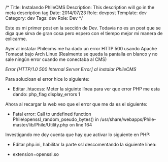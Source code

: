 /*
Title: Instalando PhileCMS
Description: This description will go in the meta description tag
Date: 2014/07/23
Role: devpost
Template: dev
Category: dev
Tags: dev
Role: Dev
*/

Este es mi primer post en la sección de Dev. Todavía no es un post que se diga que sirva de gran cosa pero espero con el tiempo mejor mi manera de exlicarme.

Ayer al instalar Philecms me ha dado un error HTTP 500 usando Apache Tomacat bajo Arch Linux (Realmente se queda la pantalla en blanco y no sale ningún error cuando me conectaba al CMS)

*Error  [HTTP/1.0 500 Internal Server Error] al instalar PhileCMS* 

Para solucioan el error hice lo siguiente:

* Editar .htacess: Meter la siguinte línea para ver que error PHP me esta dando: php_flag display_errors 1

Ahora al recargar la web veo que el error que me da es el siguiente:

* Fatal error: Call to undefined function Phile\openssl_random_pseudo_bytes() in /usr/share/webapps/Phile-master/lib/Phile/Utility.php on line 164

Investigando me doy cuenta que hay que activar lo siguiente en PHP:

* Editar php.ini, habilitar la parte ssl descomentando la siguiente línea:

 * extension=openssl.so

